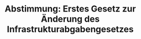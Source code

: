---
abstimmung:
  abstimmung: 1
  bundestagssitzung: 226
  datum: 24. März 2017
  legislaturperiode: 18
categories:
- Verkehr
- Infrastruktur
- Finanzen
- Steuer
data:
- title: Abstimmungsergebnis 20170324_1-data.pdf
  url: /res/abstimmungsliste/20170324_1-data.pdf
- title: Abstimmungsergebnis 20170324_1_xls-data.csv
  url: /res/abstimmungsliste/csv/20170324_1_xls-data.csv
documents:
- local: /res/abstimmungsdaten/018-226-01/1811237.pdf
  title: Drucksache 18/11237.pdf
  url: http://dip21.bundestag.de/dip21/btd/18/112/1811237.pdf
- local: /res/abstimmungsdaten/018-226-01/1811536.pdf
  title: Drucksache 18/11536.pdf
  url: http://dip21.bundestag.de/dip21/btd/18/115/1811536.pdf
- local: /res/abstimmungsdaten/018-226-01/1811646.pdf
  title: Drucksache 18/11646.pdf
  url: http://dip21.bundestag.de/dip21/btd/18/116/1811646.pdf
ergebnis:
  cdu/csu:
    enthaltung: 5
    gesamt: 309
    ja: 259
    nein: 7
    nichtabgegeben: 38
    ungueltig: 0
  die.linke:
    enthaltung: 0
    gesamt: 64
    ja: 0
    nein: 49
    nichtabgegeben: 15
    ungueltig: 0
  file: 20170324_1_xls-data.csv
  fraktionslos:
    enthaltung: 0
    gesamt: 1
    ja: 0
    nein: 0
    nichtabgegeben: 1
    ungueltig: 0
  gruenen:
    enthaltung: 0
    gesamt: 63
    ja: 0
    nein: 54
    nichtabgegeben: 9
    ungueltig: 0
  spd:
    enthaltung: 4
    gesamt: 193
    ja: 138
    nein: 25
    nichtabgegeben: 26
    ungueltig: 0
layout: abstimmung
links:
- title: https://www.bundestag.de/parlament/plenum/abstimmung/abstimmung?id=458
  url: https://www.bundestag.de/parlament/plenum/abstimmung/abstimmung?id=458
- title: http://www.abgeordnetenwatch.de/anpassung_der_pkw_maut-1105-861.html
  url: http://www.abgeordnetenwatch.de/anpassung_der_pkw_maut-1105-861.html
preview: 'Deutscher Bundestag


  226. Sitzung des Deutschen Bundestages

  am Freitag, 24. März 2017


  Endgültiges Ergebnis der Namentlichen Abstimmung Nr. 1


  Gesetzentwurf der Bundesregierung

  Entwurf eines Ersten Gesetzes zur Änderung des Infrastrukturabgabengesetzes

  Drs. 18/11237, 18/11536 und 18/11646


  Abgegebene Stimmen insgesamt:


  541


  Nicht abgegebene Stimmen:

  Ja-Stimmen:


  89

  397


  Nein-Stimmen:


  135


  Enthaltungen:


  9


  Ungültige:


  0


  Berlin, den 24.03.2017


  Beginn: 10:15

  Ende: 10:17

  '
tags:
- PKW
- Maut
- Straßennetz
title: 'Abstimmung: Erstes Gesetz zur Änderung des Infrastrukturabgabengesetzes'
---